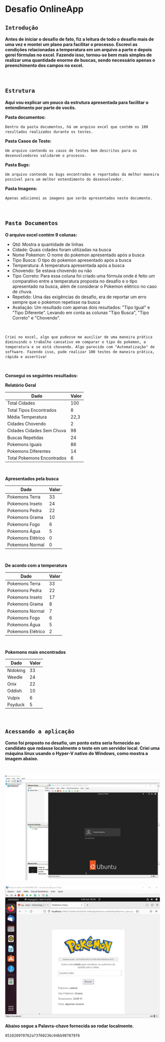 <h1> Desafio OnlineApp </b> </h1>

## <b> ``Introdução`` </b>

**Antes de iniciar o desafio de fato, fiz a leitura de todo o desafio mais de uma vez e montei um plano para facilitar o processo. Escrevi as condições relacionadas a temperatura em um arquivo a parte e depois gerei fórmulas no excel. Fazendo isso, tornou-se bem mais simples de realizar uma quantidade enorme de buscas, sendo necessário apenas o preenchimento dos campos no excel.**

<br>

## <b> ``Estrutura``</b>

**Aqui vou explicar um pouco da estrutura apresentada para facilitar o entendimento por parte de vocês.**

**Pasta documentos:** 

    Dentro da pasta documentos, há um arquivo excel que contém os 100 resultados realizados durante os testes.

**Pasta Casos de Teste:** 

    Um arquivo contendo os casos de testes bem descritos para os desenvolvedores validarem o processo.

**Pasta Bugs:** 

    Um arquivo contendo os bugs encontrados e reportados da melhor maneira possível para um melhor entendimento do desenvolvedor.

**Pasta Imagens:** 

    Apenas adicionei as imagens que serão apresentados neste documento.

<br>

## <b> ``Pasta Documentos``</b>

**O arquivo excel contém 9 colunas:**

- Qtd: Mostra a quantidade de linhas
- Cidade: Quais cidades foram utilizadas na busca
- Nome Pokemon: O nome do pokemon apresentado após a busca
- Tipo Busca: O tipo do pokemon apresentado após a busca
- Temperatura: A temperatura apresentada após a busca
- Chovendo: Se estava chovendo ou não
- Tipo Correto: Para essa coluna foi criado uma fórmula onde é feito um comparativo entre a temperatura proposta no desafio e o tipo apresentado na busca, além de considerar o Pokemon elétrico no caso de chuva.
- Repetido: Uma das exigências do desafio, era de reportar um erro sempre que o pokemon repetisse na busca
- Avaliação: Um resultado com apenas dois resultados: "Tipo Igual" e "Tipo Diferente". Levando em conta as colunas "Tipo Busca", "Tipo Correto" e "Chovendo".

</br>

    Criei no excel, algo que pudesse me auxiliar de uma maneira prática diminuindo o trabalho cansativo em comparar o tipo do pokemon, a temperatura e se está chovendo. Algo parecido com "Automatização" de software. Fazendo isso, pude realizar 100 testes de maneira prática, rápida e assertiva!

</br>

**Consegui os seguintes resultados:**

**Relatório Geral**

Dado   | Valor
--------- | ------
Total Cidades | 100
Total Tipos Encontrados | 8
Média Temperatura | 22,3
Cidades Chovendo | 2
Cidades Cidades Sem Chuva | 98
Buscas Repetidas | 24
Pokemons Iguais | 86
Pokemons Diferentes | 14
Total Pokemons Encontrados | 6

</br>

**Apresentados pela busca**

Dado   | Valor
--------- | ------
Pokemons Terra | 33
Pokemons Inseto | 24
Pokemons Pedra | 22
Pokemons Grama | 10
Pokemons Fogo | 6
Pokemons Água | 5
Pokemons Elétrico | 0
Pokemons Normal | 0

</br>

**De acordo com a temperatura**

Dado   | Valor
--------- | ------
Pokemons Terra | 33
Pokemons Pedra | 22
Pokemons Inseto | 17
Pokemons Grama | 8
Pokemons Normal | 7
Pokemons Fogo | 6
Pokemons Água | 5
Pokemons Elétrico | 2

</br>

**Pokemons mais encontrados**

Dado   | Valor
--------- | ------
Nidoking | 33
Weedle | 24
Onix | 22
Oddish | 10
Vulpix | 6
Psyduck | 5

</br>

## <b> ``Acessando a aplicação``</b>

**Como foi proposto no desafio, um ponto extra seria fornecido ao candidato que rodasse localmente o teste em um servidor local. Criei uma máquina linux usando o Hyper-V nativo do Windows, como mostra a imagem abaixo.**

</br>

![Logo do Markdown](img/maquinavirtual1.jpeg)

![Logo do Markdown](img/maquinavirtual2.jpeg)

**Abaixo segue a Palavra-chave fornecida ao rodar localmente.** 

    851020970762a73f60236c04bb987878f6
